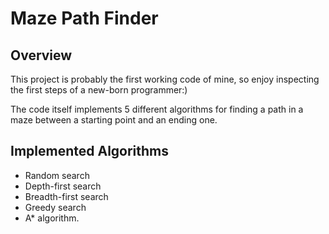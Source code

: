 # Maze Path Finder

## Overview
This project is probably the first working code of mine, so enjoy inspecting the first steps of a new-born programmer:)

The code itself implements 5 different algorithms for finding a path in a maze between a starting point and an ending one. 

## Implemented Algorithms
- Random search
- Depth-first search
- Breadth-first search
- Greedy search
- A* algorithm.
